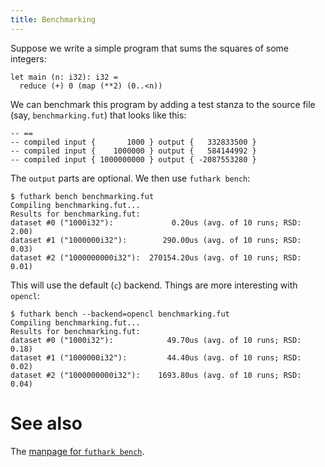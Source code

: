 ```yaml
---
title: Benchmarking
---
```


Suppose we write a simple program that sums the squares of some integers:

```futhark
let main (n: i32): i32 =
  reduce (+) 0 (map (**2) (0..<n))
```

We can benchmark this program by adding a test stanza to the source
file (say, `benchmarking.fut`) that looks like this:

    -- ==
    -- compiled input {       1000 } output {   332833500 }
    -- compiled input {    1000000 } output {   584144992 }
    -- compiled input { 1000000000 } output { -2087553280 }

The `output` parts are optional.  We then use `futhark bench`:

```
$ futhark bench benchmarking.fut
Compiling benchmarking.fut...
Results for benchmarking.fut:
dataset #0 ("1000i32"):             0.20us (avg. of 10 runs; RSD: 2.00)
dataset #1 ("1000000i32"):        290.00us (avg. of 10 runs; RSD: 0.03)
dataset #2 ("1000000000i32"):  270154.20us (avg. of 10 runs; RSD: 0.01)
```

This will use the default (`c`) backend.  Things are more
interesting with `opencl`:

```
$ futhark bench --backend=opencl benchmarking.fut
Compiling benchmarking.fut...
Results for benchmarking.fut:
dataset #0 ("1000i32"):            49.70us (avg. of 10 runs; RSD: 0.18)
dataset #1 ("1000000i32"):         44.40us (avg. of 10 runs; RSD: 0.02)
dataset #2 ("1000000000i32"):    1693.80us (avg. of 10 runs; RSD: 0.04)
```

# See also

The [manpage for `futhark
bench`](https://futhark.readthedocs.io/en/stable/man/futhark-bench.html).
